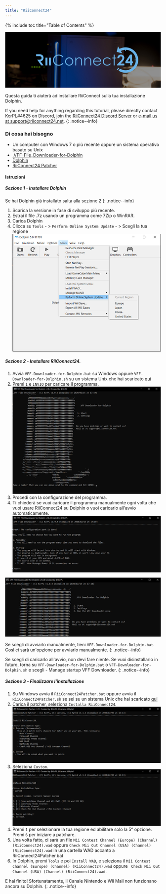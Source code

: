 ```yaml
---
title: "RiiConnect24"
---
```


{% include toc title="Table of Contents" %}

![RiiConnect24 Logo](/images/WiiRC24Logo.jpg)

Questa guida ti aiuterà ad installare RiiConnect sulla tua installazione Dolphin.

If you need help for anything regarding this tutorial, please directly contact KcrPL#4625 on Discord, join the [RiiConnect24 Discord Server](https://discord.gg/rc24) or [e-mail us at support@riiconnect24.net](mailto:support@riiconnect24.net).
{: .notice--info}

### Di cosa hai bisogno
* Un computer con Windows 7 o più recente oppure un sistema operativo basato su Unix
* [.VFF-File_Downloader-for-Dolphin](https://github.com/RiiConnect24/.VFF-File-Downloader-for-Dolphin/releases)
* [Dolphin](https://dolphin-emu.org/download/)
* [RiiConnect24 Patcher](https://github.com/RiiConnect24/RiiConnect24-Patcher/releases)

#### Istruzioni

##### Sezione 1 - Installare Dolphin

Se hai Dolphin già installato salta alla sezione 2
{: .notice--info}

1. Scarica la versione in fase di sviluppo più recente.
2. Estrai il file .7z usando un programma come 7Zip o WinRAR.
3. Carica Dolphin
4. Clicca su `Tools` - > `Perform Online System Update` - > Scegli la tua regione ![Performa Aggiornamenti di Sistema Online](/images/Dolphin_RC24/1.jpg)

##### Sezione 2 - Installare RiiConnect24.

1. Avvia `VFF-Downloader-for-Dolphin.bat` su Windows oppure `VFF-Downloader-for-Dolphin.sh` su un sistema Unix che hai scaricato [qui](https://github.com/RiiConnect24/.VFF-File-Downloader-for-Dolphin/releases)
2. Premi `1` e `INVIO` per caricare il programma. ![Menù Principale](/images/Dolphin_RC24/2.jpg)
3. Procedi con la configurazione del programma.
4. Ti chiederà se vuoi caricare il programma manualmente ogni volta che vuoi usare RiiConnect24 su Dolphin o vuoi caricarlo all'avvio automaticamente. ![Scegli come caricare il programma](/images/Dolphin_RC24/3.jpg)

![Avvia una volta](/images/Dolphin_RC24/4.jpg)

Se scegli di avviarlo manualmente, tieni `VFF-Downloader-for-Dolphin.bat`. Così ci sarà un'opzione per avviarlo manualmente.
{: .notice--info}

Se scegli di caricarlo all'avvio, non devi fare niente. Se vuoi disinstallarlo in futuro, torna su `VFF-Downloader-for-Dolphin.bat` o `VFF-Downloader-for-Dolphin.sh` e scegli - Manage startup VFF Downloader.
{: .notice--info}

##### Sezione 3 - Finalizzare l'installazione

1. Su Windows avvia il `RiiConnect24Patcher.bat` oppure avvia il `RiiConnect24Patcher.sh` se sei su un sistema Unix che hai scaricato [qui](https://github.com/RiiConnect24/RiiConnect24-Patcher/releases)
2. Carica il patcher, seleziona `Installa RiiConnect24`. ![Seleziona Custom](/images/Dolphin_RC24/5.jpg)
3. Seleziona `Custom`. ![Seleziona Check Mii Out Channel](/images/Dolphin_RC24/6.jpg)
4. Premi `1` per selezionare la tua regione ed abilitare solo la 5° opzione. Premi `6` per iniziare a patchare.
5. Una volta fatto, ci sarà un file `Mii Contest Channel (Europe) (Channel) (RiiConnect24).wad` oppure `Check Mii Out Channel (USA) (Channel) (RiiConnect24).wad` in una cartella WAD accanto a RiiConnect24Patcher.bat
6. In Dolphin, premi `Tools` e poi `Install WAD`, e seleziona il `Mii Contest Channel (Europe) (Channel) (RiiConnect24).wad` oppure ` Check Mii Out Channel (USA) (Channel) (RiiConnect24).wad`.

E hai finito! Sfortunatamente, il Canale Nintendo e Wii Mail non funzionano ancora su Dolphin.
{: .notice--info}
